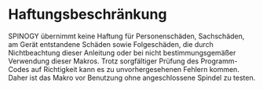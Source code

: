 # Haftungsbeschränkung

SPINOGY übernimmt keine Haftung für Personenschäden, Sachschäden, am Gerät entstandene Schäden sowie Folgeschäden, die durch Nichtbeachtung dieser Anleitung oder bei nicht bestimmungsgemäßer Verwendung dieser Makros.
Trotz sorgfältiger Prüfung des Programm-Codes auf Richtigkeit kann es zu unvorhergesehenen Fehlern kommen.
Daher ist das Makro vor Benutzung ohne angeschlossene Spindel zu testen.
